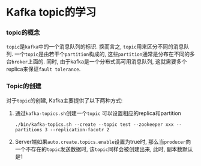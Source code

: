 # Kafka topic的学习

### topic的概念

`topic`是`kafka`中的一个消息队列的标识. 换而言之, `topic`用来区分不同的消息队列. 一个`topic`是由若干个`partition`构成的, 这些`partition`通常是分布在不同的多台`broker`上面的. 同时, 由于kafka是一个分布式高可用消息队列, 这就需要多个replica来保证`fault tolerance`.

### Topic的创建

对于`topic`的创建, Kafka主要提供了以下两种方式:

1. 通过`kafka-topics.sh`创建一个`topic` 可以设置相应的replica和partition

   `./bin/kafka-topics.sh --create --topic test --zookeeper xxx --partitions 3 --replication-facotr 2`

2. Server端如果`auto.create.topics.enable`设置为true时, 那么当`producer`向一个不存在的`topic`发送数据时, 该`topic`同样会被创建出来, 此时, 副本数默认是1

